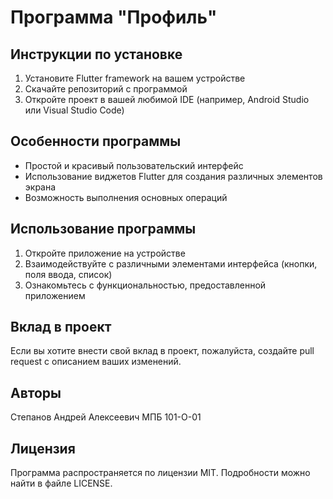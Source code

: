 # Программа "Профиль"


## Инструкции по установке

1. Установите Flutter framework на вашем устройстве
2. Скачайте репозиторий с программой
3. Откройте проект в вашей любимой IDE (например, Android Studio или Visual Studio Code)

## Особенности программы

- Простой и красивый пользовательский интерфейс
- Использование виджетов Flutter для создания различных элементов экрана
- Возможность выполнения основных операций

## Использование программы

1. Откройте приложение на устройстве
2. Взаимодействуйте с различными элементами интерфейса (кнопки, поля ввода, список)
3. Ознакомьтесь с функциональностью, предоставленной приложением

## Вклад в проект

Если вы хотите внести свой вклад в проект, пожалуйста, создайте pull request с описанием ваших изменений.

## Авторы

Степанов Андрей Алексеевич
МПБ 101-О-01

## Лицензия

Программа распространяется по лицензии MIT. Подробности можно найти в файле LICENSE.
